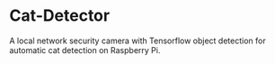 # Cat-Detector
A local network security camera with Tensorflow object detection for automatic cat detection on Raspberry Pi.
